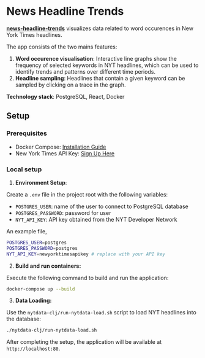 # News Headline Trends

[**news-headline-trends**](https://news-headline-trends.vercel.app) visualizes data related to word occurences in New York Times headlines. 

The app consists of the two mains features:
1. **Word occurence visualisation**: Interactive line graphs show the frequency of selected keywords in NYT headlines, which can be used to identify trends and patterns over different time periods.
2. **Headline sampling**: Headlines that contain a given keyword can be sampled by clicking on a trace in the graph.

**Technology stack**: PostgreSQL, React, Docker

## Setup

### Prerequisites


- Docker Compose: [Installation Guide](https://docs.docker.com/compose/install/)
- New York Times API Key: [Sign Up Here](https://developer.nytimes.com)


### Local setup

1. **Environment Setup**:

Create a `.env` file in the project root with the following variables:

- `POSTGRES_USER`: name of the user to connect to PostgreSQL database
- `POSTGRES_PASSWORD`: password for user
- `NYT_API_KEY`: API key obtained from the NYT Developer Network 

An example file,

```bash
POSTGRES_USER=postgres
POSTGRES_PASSWORD=postgres
NYT_API_KEY=newyorktimesapikey # replace with your API key
```

2. **Build and run containers:**

Execute the following command to build and run the application:

```bash
docker-compose up --build
```

3. **Data Loading:**

Use the `nytdata-clj/run-nytdata-load.sh` script to load NYT headlines into the database:

```bash
./nytdata-clj/run-nytdata-load.sh
```

After completing the setup, the application will be available at `http://localhost:80`.


